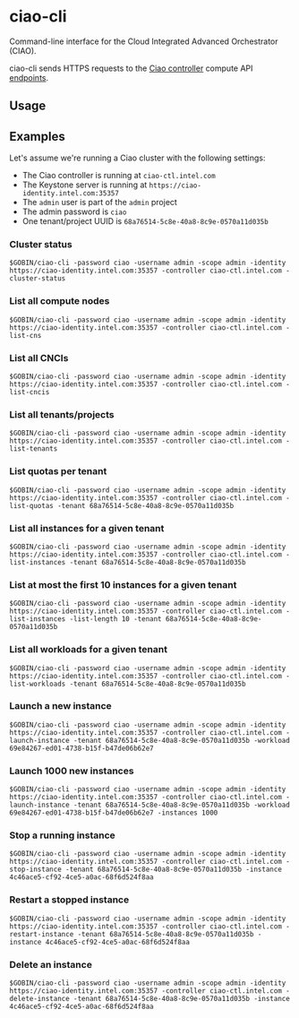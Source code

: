 # ciao-cli

Command-line interface for the Cloud Integrated Advanced Orchestrator
(CIAO).

ciao-cli sends HTTPS requests to the [Ciao controller](https://github.com/01org/ciao/tree/master/ciao-controller)
compute API [endpoints](https://github.com/01org/ciao/blob/master/ciao-controller/compute.go).

## Usage

## Examples

Let's assume we're running a Ciao cluster with the following settings:

* The Ciao controller is running at `ciao-ctl.intel.com`
* The Keystone server is running at `https://ciao-identity.intel.com:35357`
* The `admin` user is part of the `admin` project
* The admin password is `ciao`
* One tenant/project UUID is `68a76514-5c8e-40a8-8c9e-0570a11d035b`

### Cluster status

```shell
$GOBIN/ciao-cli -password ciao -username admin -scope admin -identity https://ciao-identity.intel.com:35357 -controller ciao-ctl.intel.com -cluster-status
```

### List all compute nodes

```shell
$GOBIN/ciao-cli -password ciao -username admin -scope admin -identity https://ciao-identity.intel.com:35357 -controller ciao-ctl.intel.com -list-cns
```

### List all CNCIs

```shell
$GOBIN/ciao-cli -password ciao -username admin -scope admin -identity https://ciao-identity.intel.com:35357 -controller ciao-ctl.intel.com -list-cncis
```

### List all tenants/projects

```shell
$GOBIN/ciao-cli -password ciao -username admin -scope admin -identity https://ciao-identity.intel.com:35357 -controller ciao-ctl.intel.com -list-tenants
```

### List quotas per tenant

```shell
$GOBIN/ciao-cli -password ciao -username admin -scope admin -identity https://ciao-identity.intel.com:35357 -controller ciao-ctl.intel.com -list-quotas -tenant 68a76514-5c8e-40a8-8c9e-0570a11d035b
```

### List all instances for a given tenant

```shell
$GOBIN/ciao-cli -password ciao -username admin -scope admin -identity https://ciao-identity.intel.com:35357 -controller ciao-ctl.intel.com -list-instances -tenant 68a76514-5c8e-40a8-8c9e-0570a11d035b
```

### List at most the first 10 instances for a given tenant

```shell
$GOBIN/ciao-cli -password ciao -username admin -scope admin -identity https://ciao-identity.intel.com:35357 -controller ciao-ctl.intel.com -list-instances -list-length 10 -tenant 68a76514-5c8e-40a8-8c9e-0570a11d035b
```

### List all workloads for a given tenant

```shell
$GOBIN/ciao-cli -password ciao -username admin -scope admin -identity https://ciao-identity.intel.com:35357 -controller ciao-ctl.intel.com -list-workloads -tenant 68a76514-5c8e-40a8-8c9e-0570a11d035b
```

### Launch a new instance

```shell
$GOBIN/ciao-cli -password ciao -username admin -scope admin -identity https://ciao-identity.intel.com:35357 -controller ciao-ctl.intel.com -launch-instance -tenant 68a76514-5c8e-40a8-8c9e-0570a11d035b -workload 69e84267-ed01-4738-b15f-b47de06b62e7
```

### Launch 1000 new instances

```shell
$GOBIN/ciao-cli -password ciao -username admin -scope admin -identity https://ciao-identity.intel.com:35357 -controller ciao-ctl.intel.com -launch-instance -tenant 68a76514-5c8e-40a8-8c9e-0570a11d035b -workload 69e84267-ed01-4738-b15f-b47de06b62e7 -instances 1000
```

### Stop a running instance

```shell
$GOBIN/ciao-cli -password ciao -username admin -scope admin -identity https://ciao-identity.intel.com:35357 -controller ciao-ctl.intel.com -stop-instance -tenant 68a76514-5c8e-40a8-8c9e-0570a11d035b -instance 4c46ace5-cf92-4ce5-a0ac-68f6d524f8aa
```

### Restart a stopped instance

```shell
$GOBIN/ciao-cli -password ciao -username admin -scope admin -identity https://ciao-identity.intel.com:35357 -controller ciao-ctl.intel.com -restart-instance -tenant 68a76514-5c8e-40a8-8c9e-0570a11d035b -instance 4c46ace5-cf92-4ce5-a0ac-68f6d524f8aa
```

### Delete an instance

```shell
$GOBIN/ciao-cli -password ciao -username admin -scope admin -identity https://ciao-identity.intel.com:35357 -controller ciao-ctl.intel.com -delete-instance -tenant 68a76514-5c8e-40a8-8c9e-0570a11d035b -instance 4c46ace5-cf92-4ce5-a0ac-68f6d524f8aa
```



